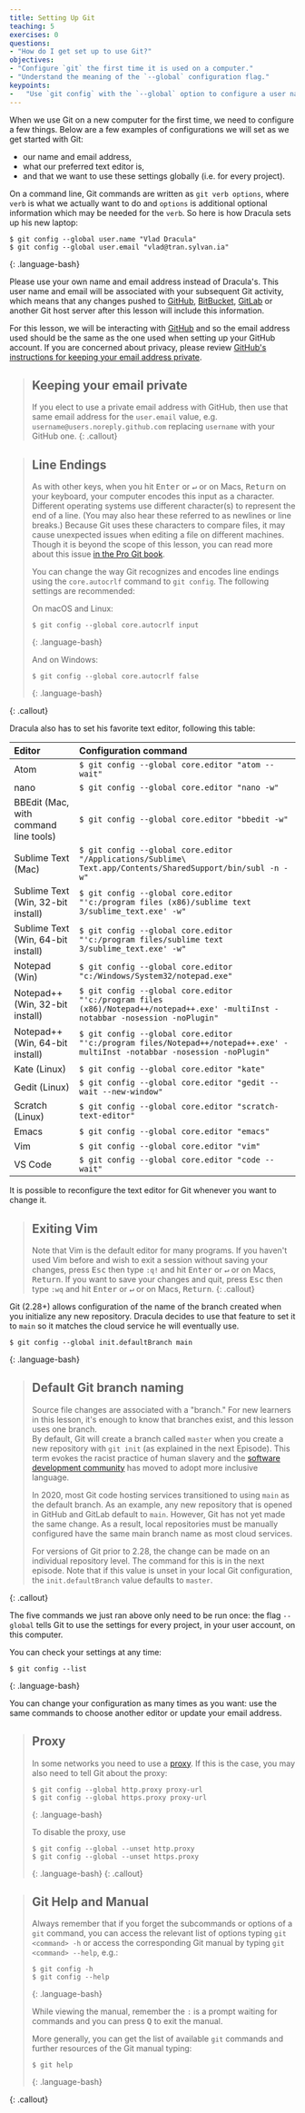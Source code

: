 ```yaml
---
title: Setting Up Git
teaching: 5
exercises: 0
questions:
- "How do I get set up to use Git?"
objectives:
- "Configure `git` the first time it is used on a computer."
- "Understand the meaning of the `--global` configuration flag."
keypoints:
-   "Use `git config` with the `--global` option to configure a user name, email address, editor, and other preferences once per machine."
---
```


When we use Git on a new computer for the first time,
we need to configure a few things. Below are a few examples
of configurations we will set as we get started with Git:

*   our name and email address,
*   what our preferred text editor is,
*   and that we want to use these settings globally (i.e. for every project).

On a command line, Git commands are written as `git verb options`,
where `verb` is what we actually want to do and `options` is additional optional information which may be needed for the `verb`. So here is how
Dracula sets up his new laptop:

~~~
$ git config --global user.name "Vlad Dracula"
$ git config --global user.email "vlad@tran.sylvan.ia"
~~~
{: .language-bash}

Please use your own name and email address instead of Dracula's. This user name and email will be associated with your subsequent Git activity,
which means that any changes pushed to
[GitHub](https://github.com/),
[BitBucket](https://bitbucket.org/),
[GitLab](https://gitlab.com/) or
another Git host server
after this lesson will include this information.

For this lesson, we will be interacting with [GitHub](https://github.com/) and so the email address used should be the same as the one used when setting up your GitHub account. If you are concerned about privacy, please review [GitHub's instructions for keeping your email address private][git-privacy]. 

>## Keeping your email private
>
>If you elect to use a private email address with GitHub, then use that same email address for the `user.email` value, e.g. `username@users.noreply.github.com` replacing `username` with your GitHub one.
{: .callout}


> ## Line Endings
>
> As with other keys, when you hit <kbd>Enter</kbd> or <kbd>↵</kbd> or on Macs, <kbd>Return</kbd> on your keyboard,
> your computer encodes this input as a character.
> Different operating systems use different character(s) to represent the end of a line.
> (You may also hear these referred to as newlines or line breaks.)
> Because Git uses these characters to compare files,
> it may cause unexpected issues when editing a file on different machines.
> Though it is beyond the scope of this lesson, you can read more about this issue
> [in the Pro Git book](https://www.git-scm.com/book/en/v2/Customizing-Git-Git-Configuration#_core_autocrlf).
>
> You can change the way Git recognizes and encodes line endings
> using the `core.autocrlf` command to `git config`.
> The following settings are recommended:
>
> On macOS and Linux:
>
> ~~~
> $ git config --global core.autocrlf input
> ~~~
> {: .language-bash}
>
> And on Windows:
>
> ~~~
> $ git config --global core.autocrlf false
> ~~~
> {: .language-bash}
> 
{: .callout}

Dracula also has to set his favorite text editor, following this table:

| Editor             | Configuration command                            |
|:-------------------|:-------------------------------------------------|
| Atom | `$ git config --global core.editor "atom --wait"`|
| nano               | `$ git config --global core.editor "nano -w"`    |
| BBEdit (Mac, with command line tools) | `$ git config --global core.editor "bbedit -w"`    |
| Sublime Text (Mac) | `$ git config --global core.editor "/Applications/Sublime\ Text.app/Contents/SharedSupport/bin/subl -n -w"` |
| Sublime Text (Win, 32-bit install) | `$ git config --global core.editor "'c:/program files (x86)/sublime text 3/sublime_text.exe' -w"` |
| Sublime Text (Win, 64-bit install) | `$ git config --global core.editor "'c:/program files/sublime text 3/sublime_text.exe' -w"` |
| Notepad (Win)    | `$ git config --global core.editor "c:/Windows/System32/notepad.exe"`|
| Notepad++ (Win, 32-bit install)    | `$ git config --global core.editor "'c:/program files (x86)/Notepad++/notepad++.exe' -multiInst -notabbar -nosession -noPlugin"`|
| Notepad++ (Win, 64-bit install)    | `$ git config --global core.editor "'c:/program files/Notepad++/notepad++.exe' -multiInst -notabbar -nosession -noPlugin"`|
| Kate (Linux)       | `$ git config --global core.editor "kate"`       |
| Gedit (Linux)      | `$ git config --global core.editor "gedit --wait --new-window"`   |
| Scratch (Linux)       | `$ git config --global core.editor "scratch-text-editor"`  |
| Emacs              | `$ git config --global core.editor "emacs"`   |
| Vim                | `$ git config --global core.editor "vim"`   |
| VS Code                | `$ git config --global core.editor "code --wait"`   |

It is possible to reconfigure the text editor for Git whenever you want to change it.

> ## Exiting Vim
>
> Note that Vim is the default editor for many programs. If you haven't used Vim before and wish to exit a session without saving
your changes, press <kbd>Esc</kbd> then type `:q!` and hit <kbd>Enter</kbd> or <kbd>↵</kbd> or on Macs, <kbd>Return</kbd>.
> If you want to save your changes and quit, press <kbd>Esc</kbd> then type `:wq` and hit <kbd>Enter</kbd> or <kbd>↵</kbd> or on Macs, <kbd>Return</kbd>.
{: .callout}

Git (2.28+) allows configuration of the name of the branch created when you
initialize any new repository.  Dracula decides to use that feature to set it to `main` so 
it matches the cloud service he will eventually use. 

~~~
$ git config --global init.defaultBranch main
~~~
{: .language-bash}

> ## Default Git branch naming
>
> Source file changes are associated with a "branch." 
> For new learners in this lesson, it's enough to know that branches exist, and this lesson uses one branch.  
> By default, Git will create a branch called `master` 
> when you create a new repository with `git init` (as explained in the next Episode). This term evokes 
> the racist practice of human slavery and the 
> [software development community](https://github.com/github/renaming)  has moved to adopt 
> more inclusive language. 
> 
> In 2020, most Git code hosting services transitioned to using `main` as the default 
> branch. As an example, any new repository that is opened in GitHub and GitLab default 
> to `main`.  However, Git has not yet made the same change.  As a result, local repositories 
> must be manually configured have the same main branch name as most cloud services.  
> 
> For versions of Git prior to 2.28, the change can be made on an individual repository level.  The 
> command for this is in the next episode.  Note that if this value is unset in your local Git 
> configuration, the `init.defaultBranch` value defaults to `master`.
>
{: .callout}

The five commands we just ran above only need to be run once: the flag `--global` tells Git
to use the settings for every project, in your user account, on this computer.

You can check your settings at any time:

~~~
$ git config --list
~~~
{: .language-bash}

You can change your configuration as many times as you want: use the
same commands to choose another editor or update your email address.

> ## Proxy
>
> In some networks you need to use a
> [proxy](https://en.wikipedia.org/wiki/Proxy_server). If this is the case, you
> may also need to tell Git about the proxy:
>
> ~~~
> $ git config --global http.proxy proxy-url
> $ git config --global https.proxy proxy-url
> ~~~
> {: .language-bash}
>
> To disable the proxy, use
>
> ~~~
> $ git config --global --unset http.proxy
> $ git config --global --unset https.proxy
> ~~~
> {: .language-bash}
{: .callout}

> ## Git Help and Manual
>
> Always remember that if you forget the subcommands or options of a `git` command, you can access the
> relevant list of options typing `git <command> -h` or access the corresponding Git manual by typing
> `git <command> --help`, e.g.:
>
> ~~~
> $ git config -h
> $ git config --help
> ~~~
> {: .language-bash}
>
> While viewing the manual, remember the `:` is a prompt waiting for commands and you can press <kbd>Q</kbd> to exit the manual.
>
> More generally, you can get the list of available `git` commands and further resources of the Git manual typing:
>
> ~~~
> $ git help
> ~~~
> {: .language-bash}
>
{: .callout}

[git-privacy]: https://help.github.com/articles/keeping-your-email-address-private/
